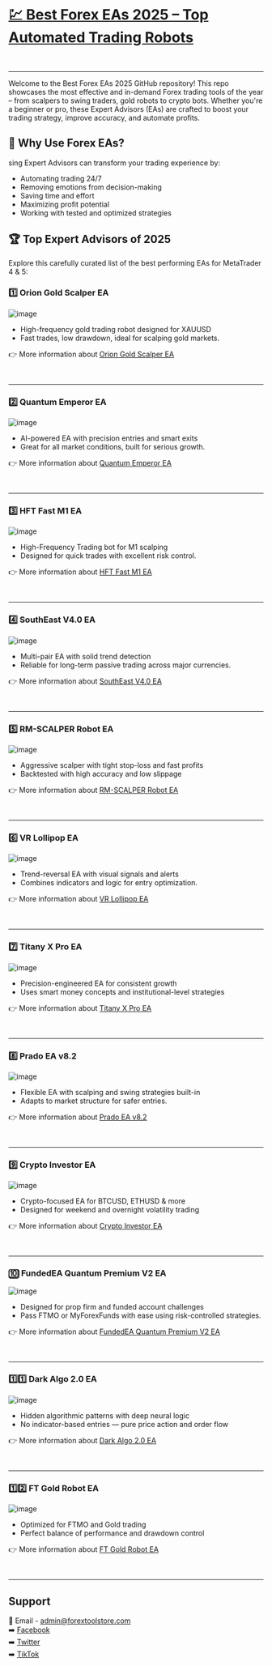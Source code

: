 # <a href="https://forextoolstore.com/">💹 Best Forex EAs 2025 – Top Automated Trading Robots</a>


<br>
<hr>
Welcome to the Best Forex EAs 2025 GitHub repository! This repo showcases the most effective and in-demand Forex trading tools of the year – from scalpers to swing traders, gold robots to crypto bots. Whether you're a beginner or pro, these Expert Advisors (EAs) are crafted to boost your trading strategy, improve accuracy, and automate profits.

## 🚀 Why Use Forex EAs?

sing Expert Advisors can transform your trading experience by:

- Automating trading 24/7
- Removing emotions from decision-making
- Saving time and effort
- Maximizing profit potential
- Working with tested and optimized strategies

## 🏆 Top Expert Advisors of 2025

Explore this carefully curated list of the best performing EAs for MetaTrader 4 & 5:

### 1️⃣ Orion Gold Scalper EA

![image](https://github.com/user-attachments/assets/c6dae3b5-acaf-44e4-a504-8d453fc5a97d)

- High-frequency gold trading robot designed for XAUUSD
- Fast trades, low drawdown, ideal for scalping gold markets.

👉 More information about <a href="https://forextoolstore.com/product/orion-gold-scalper-ea/">Orion Gold Scalper EA</a>

<br>
<hr>

### 2️⃣ Quantum Emperor EA

![image](https://github.com/user-attachments/assets/7b43a23b-5cad-45dc-9223-e49ff14284a1)

- AI-powered EA with precision entries and smart exits
- Great for all market conditions, built for serious growth.

👉 More information about <a href="https://forextoolstore.com/product/quantum-emperor-ea/">Quantum Emperor EA</a>

<br>
<hr>

### 3️⃣ HFT Fast M1 EA

![image](https://github.com/user-attachments/assets/aa5a37e6-1b80-459c-8858-d1303aefb794)

- High-Frequency Trading bot for M1 scalping
- Designed for quick trades with excellent risk control.

👉 More information about <a href="https://forextoolstore.com/product/hft-m1-ea/">HFT Fast M1 EA</a>

<br>
<hr>

### 4️⃣ SouthEast V4.0 EA

![image](https://github.com/user-attachments/assets/0c052d00-f84a-4ebd-82f2-d9dbb351efba)

- Multi-pair EA with solid trend detection
- Reliable for long-term passive trading across major currencies.

👉 More information about <a href="https://forextoolstore.com/product/hft-m1-ea/">SouthEast V4.0 EA</a>

<br>
<hr>

### 5️⃣ RM-SCALPER Robot EA

![image](https://github.com/user-attachments/assets/0c052d00-f84a-4ebd-82f2-d9dbb351efba)

- Aggressive scalper with tight stop-loss and fast profits
- Backtested with high accuracy and low slippage

👉 More information about <a href="https://forextoolstore.com/product/rm-scalper-ea/">RM-SCALPER Robot EA</a>

<br>
<hr>

### 6️⃣ VR Lollipop EA

![image](https://github.com/user-attachments/assets/b48053b8-3deb-48a0-bcdd-6f2f3ef8f756)

- Trend-reversal EA with visual signals and alerts
- Combines indicators and logic for entry optimization.

👉 More information about <a href="https://forextoolstore.com/product/vr-lollipop-forex-ea/">VR Lollipop EA</a>

<br>
<hr>

### 7️⃣ Titany X Pro EA

![image](https://github.com/user-attachments/assets/9e3215c3-3686-4f39-b14b-88fe218a70f6)

- Precision-engineered EA for consistent growth
- Uses smart money concepts and institutional-level strategies

👉 More information about <a href="https://forextoolstore.com/product/titany-x-prop-forex-ea/">Titany X Pro EA</a>

<br>
<hr>

### 8️⃣ Prado EA v8.2

![image](https://github.com/user-attachments/assets/e41aef39-2a83-46bc-89d0-4d0d6d1955b4)

- Flexible EA with scalping and swing strategies built-in
- Adapts to market structure for safer entries.

👉 More information about <a href="https://forextoolstore.com/product/prado-ea/">Prado EA v8.2</a>

<br>
<hr>

### 9️⃣ Crypto Investor EA

![image](https://github.com/user-attachments/assets/4684eafb-9e5a-4165-bdf6-7ab097c73eef)

- Crypto-focused EA for BTCUSD, ETHUSD & more
- Designed for weekend and overnight volatility trading

👉 More information about <a href="https://forextoolstore.com/product/crypto-investor/">Crypto Investor EA</a>

<br>
<hr>

### 🔟 FundedEA Quantum Premium V2 EA

![image](https://github.com/user-attachments/assets/2c43e48a-db13-4d10-8454-eaf80b4e2391)

- Designed for prop firm and funded account challenges
- Pass FTMO or MyForexFunds with ease using risk-controlled strategies.

👉 More information about <a href="https://forextoolstore.com/product/fundedea-quantum-premium-v2/">FundedEA Quantum Premium V2 EA</a>

<br>
<hr>

### 1️⃣1️⃣ Dark Algo 2.0 EA

![image](https://github.com/user-attachments/assets/6e1bbb0b-a5ce-48e0-9dd4-421c960ca1f1)

- Hidden algorithmic patterns with deep neural logic
- No indicator-based entries — pure price action and order flow

👉 More information about <a href="https://forextoolstore.com/product/dark-algo/">Dark Algo 2.0 EA</a>

<br>
<hr>

### 1️⃣2️⃣ FT Gold Robot EA

![image](https://github.com/user-attachments/assets/6df463d0-778f-42fe-848b-bdc1a1116c5c)

- Optimized for FTMO and Gold trading
- Perfect balance of performance and drawdown control

👉 More information about <a href="https://forextoolstore.com/product/ft-gold-robot-ea/">FT Gold Robot EA</a>

<br>
<hr>

## Support

📩 Email - <a href="mailto:admin@forextoolstore.com">admin@forextoolstore.com</a><br>
➡️ <a href="https://www.facebook.com/share/g/1CBq77wDk1/?mibextid=wwXIfr">Facebook</a><br>
➡️ <a href="https://x.com/forextoolstore?s=21">Twitter</a><br>
➡️ <a href="https://www.tiktok.com/@forextoolstore?_t=ZM-8xItNq9AxHk&_r=1">TikTok</a>



